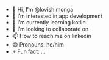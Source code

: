 - 👋 Hi, I’m @lovish monga
- 👀 I’m interested in app development
- 🌱 I’m currently learning kotlin
- 💞️ I’m looking to collaborate on 
- 📫 How to reach me on linkedin
- 😄 Pronouns: he/him
- ⚡ Fun fact: ...

<!---
lovishthapar/lovishthapar is a ✨ special ✨ repository because its `README.md` (this file) appears on your GitHub profile.
You can click the Preview link to take a look at your changes.
--->
